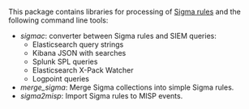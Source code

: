 This package contains libraries for processing of [Sigma rules](https://github.com/Neo23x0/sigma) and the following
command line tools:

* *sigmac*: converter between Sigma rules and SIEM queries:
    * Elasticsearch query strings
    * Kibana JSON with searches
    * Splunk SPL queries
    * Elasticsearch X-Pack Watcher
    * Logpoint queries
* *merge_sigma*: Merge Sigma collections into simple Sigma rules.
* *sigma2misp*: Import Sigma rules to MISP events.
